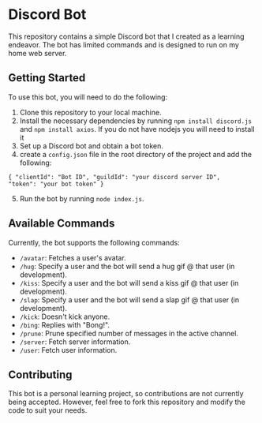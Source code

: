 # Discord Bot

This repository contains a simple Discord bot that I created as a learning endeavor. The bot has limited commands and is designed to run on my home web server.

## Getting Started

To use this bot, you will need to do the following:

1. Clone this repository to your local machine.
2. Install the necessary dependencies by running `npm install discord.js` and `npm install axios`. If you do not have nodejs you will need to install it
3. Set up a Discord bot and obtain a bot token.
4. create a `config.json` file in the root directory of the project and add the following:

  
<code>{
    "clientId": "Bot ID",
    "guildId": "your discord server ID",
    "token": "your bot token"
      }</code>
  

5. Run the bot by running `node index.js`.

## Available Commands

Currently, the bot supports the following commands:

- `/avatar`: Fetches a user's avatar.
- `/hug`: Specify a user and the bot will send a hug gif @ that user (in development).
- `/kiss`: Specify a user and the bot will send a kiss gif @ that user (in development).
- `/slap`: Specify a user and the bot will send a slap gif @ that user (in development).
- `/kick`: Doesn't kick anyone.
- `/bing`: Replies with "Bong!".
- `/prune`: Prune specified number of messages in the active channel.
- `/server`: Fetch server information.
- `/user`: Fetch user information.


## Contributing

This bot is a personal learning project, so contributions are not currently being accepted. However, feel free to fork this repository and modify the code to suit your needs.
